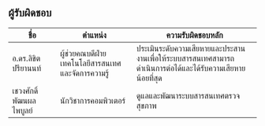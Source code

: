 ## ผู้รับผิดชอบ

| ชื่อ | ตำแหน่ง | ความรับผิดชอบหลัก |
|-------|---------|---------|
| อ.ดร.ลิขิต ปรียานนท์ | ผู้ช่วยคณบดีฝ่ายเทคโนโลยีสารสนเทศและจัดการความรู้ | ประเมินระดับความเสียหายและประสานงานเพื่อให้ระบบสารสนเทศสามารถดำเนินการต่อได้และได้รับความเสียหายน้อยที่สุด |
| เชวงศักดิ์ พัฒนผลไพบูลย์ | นักวิชาการคอมพิวเตอร์ | ดูแลและพัฒนาระบบสารสนเทศตรวจสุขภาพ |